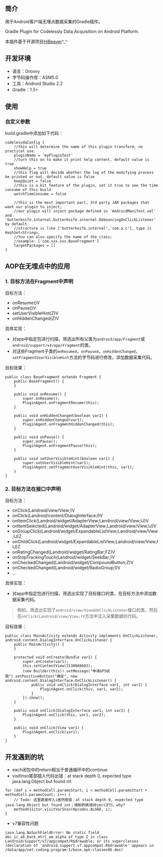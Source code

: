 ## 简介
用于Android客户端无埋点数据采集的Gradle插件。

Gradle Plugin for Codelessly Data Acquisition on Android Platform.

本插件基于开源项目[HiBeaver](https://github.com/BryanSharp/hibeaver)^_^

## 开发环境
- 语言：Groovy
- 字节码操作库：ASM5.0
- 工具：Android Studio 2.2
- Gradle：1.5+

## 使用

### 自定义参数

build.gradle中添加如下代码：

```
codelessdaConfig {
    //this will determine the name of this plugin transform, no practical use.
    pluginName = 'myPluginTest'
    //turn this on to make it print help content, default value is true
    showHelp = true
    //this flag will decide whether the log of the modifying process be printed or not, default value is false
    keepQuiet = false
    //this is a kit feature of the plugin, set it true to see the time consume of this build
    watchTimeConsume = false

    //this is the most important part, 3rd party JAR packages that want our plugin to inject;
    //our plugin will inject package defined in 'AndroidManifest.xml' and 'butterknife.internal.butterknife.internal.DebouncingOnClickListener' by default.
    //structure is like ['butterknife.internal','com.a.c'], type is HashSet<String>.
    //You can also specify the name of the class;
    //example: ['com.xxx.xxx.BaseFragment']
    targetPackages = []
}
```

## AOP在无埋点中的应用

### 1. 目标方法在Fragment中声明

目标方法：

- onResume()V
- onPause()V
- setUserVisibleHint(Z)V
- onHiddenChanged(Z)V

具体实现：

- 对app中指定包进行扫描，筛选出所有父类为`android/app/Fragment`或`android/support/v4/app/Fragment`的类。
- 对这些Fragment子类的`onResumed`，`onPaused`，`onHiddenChanged`，`setFragmentUserVisibleHint`方法的字节码进行修改，添加数据采集代码。

目标效果：

```
public class BaseFragment extends Fragment {
    public BaseFragment() {
    }

    public void onResume() {
        super.onResume();
        PluginAgent.onFragmentResume(this);
    }

    public void onHiddenChanged(boolean var1) {
        super.onHiddenChanged(var1);
        PluginAgent.onFragmentHiddenChanged(this);
    }

    public void onPause() {
        super.onPause();
        PluginAgent.onFragmentPause(this);
    }

    public void setUserVisibleHint(boolean var1) {
        super.setUserVisibleHint(var1);
        PluginAgent.setFragmentUserVisibleHint(this, var1);
    }
}
```

### 2. 目标方法在接口中声明

目标方法：

- onClick(Landroid/view/View;)V
- onClick(Landroid/content/DialogInterface;I)V
- onItemClick(Landroid/widget/AdapterView;Landroid/view/View;IJ)V
- onItemSelected(Landroid/widget/AdapterView;Landroid/view/View;IJ)V
- onGroupClick(Landroid/widget/ExpandableListView;Landroid/view/View;IJ)Z
- onChildClick(Landroid/widget/ExpandableListView;Landroid/view/View;IIJ)Z
- onRatingChanged(Landroid/widget/RatingBar;FZ)V
- onStopTrackingTouch(Landroid/widget/SeekBar;)V
- onCheckedChanged(Landroid/widget/CompoundButton;Z)V
- onCheckedChanged(Landroid/widget/RadioGroup;I)V
- ...

具体实现：

- 对app中指定包进行扫描，筛选出实现了目标接口的类，在目标方法中添加数据采集代码。

> 例如，筛选出实现了`android/view/View$OnClickListener`接口的类，然后在`onClick(Landroid/view/View;)V`方法中注入采集数据的代码。

目标效果：

```
public class MainActivity extends Activity implements OnClickListener, android.content.DialogInterface.OnClickListener {
    public MainActivity() {
    }

    protected void onCreate(Bundle var1) {
        super.onCreate(var1);
        this.setContentView(2130968603);
        (new Builder(this)).setMessage("申请GPS权限").setPositiveButton("确定", new android.content.DialogInterface.OnClickListener() {
            public void onClick(DialogInterface var1, int var2) {
                PluginAgent.onClick(this, var1, var2);
            }
        }).show();
    }

    public void onClick(DialogInterface var1, int var2) {
        PluginAgent.onClick(this, var1, var2);
    }

    public void onClick(View var1) {
        PluginAgent.onClick(var1);
    }
}
```


## 开发遇到的坑

- each闭包中的return相当于普通循环中的continue
- visitInsn尾部插入代码出错：at stack depth 0, expected type java.lang.Object but found int

```
for (def i = methodCell.paramsStart; i < methodCell.paramsStart + methodCell.paramsCount; i++) {  
	// Todo: 这里直接传入i居然报错：at stack depth 0, expected type java.lang.Object but found int；强制转换成Object才行。why?                                                                  
	methodVisitor.visitVarInsn(Opcodes.ALOAD, i);
}
```

- v7兼容性问题

```
java.lang.NoSuchFieldError: No static field abc_ic_ab_back_mtrl_am_alpha of type I in class Landroid/support/v7/appcompat/R$drawable; or its superclasses (declaration of 'android.support.v7.appcompat.R$drawable' appears in /data/app/net.coding.program-1/base.apk:classes86.dex)
```